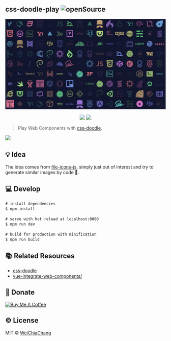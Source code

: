 ## css-doodle-play    ![openSource](https://badges.frapsoft.com/os/v1/open-source.svg?v=102)

<p align="center">
  <a target="_blank" href="https://github.com/WeiChiaChang/css-doodle-play">
    <img alt="css-doodle-play" src="src/assets/images/overview.png" width="800">
  </a>
</p>
<p align=center>
  <a target="_blank" href="https://opensource.org/licenses/MIT" title="License: MIT"><img src="https://img.shields.io/badge/License-MIT-blue.svg"></a>
  <a target="_blank" href="http://makeapullrequest.com" title="PRs Welcome"><img src="https://img.shields.io/badge/PRs-welcome-brightgreen.svg"></a>
</p>

> Play Web Components with [css-doodle](https://github.com/css-doodle/css-doodle).

<img src="https://i.imgur.com/zovrBw2.png">

## 💡 Idea

The idea comes from [file-icons-js](https://www.npmjs.com/package/file-icons-js), simply just out of interest and try to generate similar images by code 🐻.

## 💻 Develop
```shell
# install dependencies
$ npm install

# serve with hot reload at localhost:8080
$ npm run dev

# build for production with minification
$ npm run build
```

## 📚 Related Resources
- [css-doodle](https://github.com/css-doodle/css-doodle)
- [vue-integrate-web-components/](https://alligator.io/vuejs/vue-integrate-web-components/)

## 💉 Donate

<a href="https://www.buymeacoffee.com/dKPhu3g" target="_blank"><img src="https://www.buymeacoffee.com/assets/img/custom_images/orange_img.png" alt="Buy Me A Coffee" style="height: 41px !important;width: 174px !important;box-shadow: 0px 3px 2px 0px rgba(190, 190, 190, 0.5) !important;-webkit-box-shadow: 0px 3px 2px 0px rgba(190, 190, 190, 0.5) !important;" ></a>

## ©️ License
MIT © [WeiChiaChang](https://github.com/WeiChiaChang)


